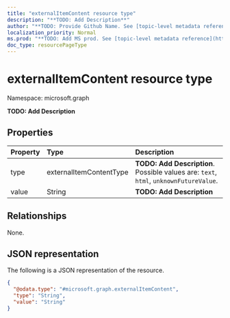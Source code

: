 ```yaml
---
title: "externalItemContent resource type"
description: "**TODO: Add Description**"
author: "**TODO: Provide Github Name. See [topic-level metadata reference](https://msgo.azurewebsites.net/add/document/guidelines/metadata.html#topic-level-metadata)**"
localization_priority: Normal
ms.prod: "**TODO: Add MS prod. See [topic-level metadata reference](https://msgo.azurewebsites.net/add/document/guidelines/metadata.html#topic-level-metadata)**"
doc_type: resourcePageType
---
```


# externalItemContent resource type

Namespace: microsoft.graph



**TODO: Add Description**

## Properties
|Property|Type|Description|
|:---|:---|:---|
|type|externalItemContentType|**TODO: Add Description**. Possible values are: `text`, `html`, `unknownFutureValue`.|
|value|String|**TODO: Add Description**|

## Relationships
None.

## JSON representation
The following is a JSON representation of the resource.
<!-- {
  "blockType": "resource",
  "@odata.type": "microsoft.graph.externalItemContent"
}
-->
``` json
{
  "@odata.type": "#microsoft.graph.externalItemContent",
  "type": "String",
  "value": "String"
}
```

